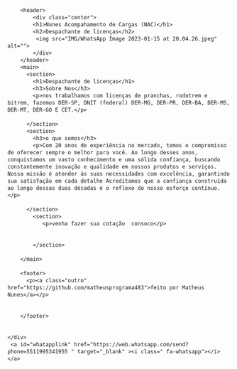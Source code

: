 <!DOCTYPE html>
<html lang="pt-br">
<head>
    <meta charset="UTF-8">
    <meta name="viewport" content="width=device-width, initial-scale=1.0">
    <title>Nunes Acompahamento de cargas Nac</title>
    <link rel="stylesheet" href="style.css">
    <link rel="stylesheet" href="https://cdnjs.cloudflare.com/ajax/libs/font-awesome/4.5.0/css/font-awesome.min.css"
    >
</head>
<body>
    <div class="container">
     
        
        <header>
            <div class="center">
            <h1>Nunes Acompahamento de Cargas (NAC)</h1>
            <h2>Despachante de licenças</h2>
             <img src="IMG/WhatsApp Image 2023-01-15 at 20.04.26.jpeg" alt="">
            </div>
        </header>
        <main>
          <section>
            <h1>Despachante de licenças</h1>
            <h3>Sobre Nos</h3>
            <p>nos trabalhamos com licenças de pranchas, rodotrem e bitrem, fazemos DER-SP, DNIT (federal) DER-MG, DER-PR, DER-BA, DER-MS, DER-MT, DER-GO E CET.</p>
    
          </section>
          <section>
            <h3>o que somos</h3>
            <p>Com 20 anos de experiência no mercado, temos o compromisso de oferecer sempre o melhor para você. Ao longo desses anos, conquistamos um vasto conhecimento e uma sólida confiança, buscando constantemente inovação e qualidade em nossos produtos e serviços. Nossa missão é atender às suas necessidades com excelência, garantindo sua satisfação em cada detalhe Acreditamos que a confiança construída ao longo dessas duas décadas é o reflexo do nosso esforço contínuo.</p>
    
          </section>
            <section>
               <p>venha fazer sua cotação  consoco</p>


            </section>
          
        </main>
    
        <footer>
          <p><a class="outro" href="https://github.com/matheusprograma483">feito por Matheus Nunes</a></p>
    
    
        </footer>
     

    </div>
     <a id="whatapplink" href="https://web.whatsapp.com/send?phone=5511995341955 " target="_blank" ><i class=" fa-whatsapp"></i></a>
</body>
</html>

